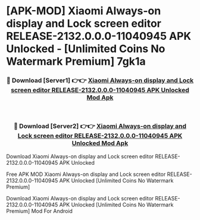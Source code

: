 # [APK-MOD] Xiaomi Always-on display and Lock screen editor RELEASE-2132.0.0.0-11040945 APK Unlocked - [Unlimited Coins No Watermark Premium] 7gk1a



<div align="center">
<h3>🔴 Download [Server1] 👉👉 <a href="https://momento.my/?title=Xiaomi_Always-on_display_and_Lock_screen_editor_RELEASE-2132.0.0.0-11040945_APK_Unlocked">Xiaomi Always-on display and Lock screen editor RELEASE-2132.0.0.0-11040945 APK Unlocked Mod Apk</a></h3><br>

<h3>🔴 Download [Server2] 👉👉 <a href="https://momento.my/?title=Xiaomi_Always-on_display_and_Lock_screen_editor_RELEASE-2132.0.0.0-11040945_APK_Unlocked">Xiaomi Always-on display and Lock screen editor RELEASE-2132.0.0.0-11040945 APK Unlocked Mod Apk</a></h3>
</div>



Download Xiaomi Always-on display and Lock screen editor RELEASE-2132.0.0.0-11040945 APK Unlocked 

Free APK MOD Xiaomi Always-on display and Lock screen editor RELEASE-2132.0.0.0-11040945 APK Unlocked [Unlimited Coins No Watermark Premium]

Download Xiaomi Always-on display and Lock screen editor RELEASE-2132.0.0.0-11040945 APK Unlocked [Unlimited Coins No Watermark Premium] Mod For Android
